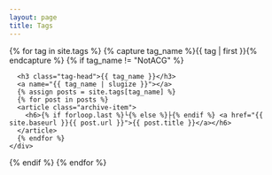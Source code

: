 ```yaml
---
layout: page
title: Tags
---
```


<style>
  .tag-head {
    margin: 1em 0 0;
    line-height: 1;
    padding: 0;
  }

  .archive-item h6 {
    margin: 0;
    line-height: 1;
    margin-left: 20px;
  }
</style>

<div id="archives">
{% for tag in site.tags %}
  {% capture tag_name %}{{ tag | first }}{% endcapture %}
  {% if tag_name != "NotACG" %}
    <div class="archive-group">
      <div id="#{{ tag_name | slugize }}"></div>

      <h3 class="tag-head">{{ tag_name }}</h3>
      <a name="{{ tag_name | slugize }}"></a>
      {% assign posts = site.tags[tag_name] %}
      {% for post in posts %}
      <article class="archive-item">
        <h6>{% if forloop.last %}└{% else %}├{% endif %} <a href="{{ site.baseurl }}{{ post.url }}">{{ post.title }}</a></h6>
      </article>
      {% endfor %}
    </div>
  {% endif %}
{% endfor %}
</div>
